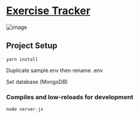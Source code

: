 # [Exercise Tracker](https://www.freecodecamp.org/learn/apis-and-microservices/apis-and-microservices-projects/exercise-tracker)

![image](https://upload.wikimedia.org/wikipedia/commons/6/64/Expressjs.png)

## Project Setup
```
yarn install
```
Duplicate sample.env then rename .env

Set database (MongoDB)

### Compiles and low-reloads for development
```
node server.js
```
